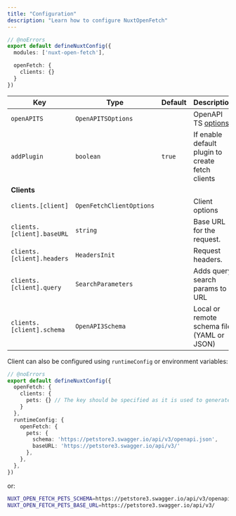 ```yaml
---
title: "Configuration"
description: "Learn how to configure NuxtOpenFetch"
---
```


```ts twoslash [nuxt.config.ts]
// @noErrors
export default defineNuxtConfig({
  modules: ['nuxt-open-fetch'],

  openFetch: {
    clients: {}
  }
})
```

| **Key**                      | **Type**   | **Default**           | **Description**                                                                                      |
| ---------------------------- | ---------- | --------------------- | ---------------------------------------------------------------------------------------------------- |
| `openAPITS`                  | `OpenAPITSOptions`   |                  | OpenAPI TS [options](https://openapi-ts.pages.dev/node/#options)                                |
| `addPlugin`                  | `boolean`   |      `true`            | If enable default plugin to create fetch clients                                                   |
| **Clients**                  |            |                       |                                                                                                      |
| `clients.[client]`           | `OpenFetchClientOptions`   |                       | Client options                                                             |
| `clients.[client].baseURL`      | `string`   |       | Base URL for the request.      |
| `clients.[client].headers`      | `HeadersInit`   |       | Request headers.    |
| `clients.[client].query`      | `SearchParameters`   |       | Adds query search params to URL   |
| `clients.[client].schema`     | `OpenAPI3Schema`   |                       | Local or remote schema file (YAML or JSON)                                                  |

Client can also be configured using `runtimeConfig` or environment variables:

```ts twoslash [nuxt.config.ts]
// @noErrors
export default defineNuxtConfig({
  openFetch: {
    clients: {
      pets: {} // The key should be specified as it is used to generate the client
    }
  },
  runtimeConfig: {
    openFetch: {
      pets: {
        schema: 'https://petstore3.swagger.io/api/v3/openapi.json',
        baseURL: 'https://petstore3.swagger.io/api/v3/'
      },
    },
  },
})
```
or:
```sh
NUXT_OPEN_FETCH_PETS_SCHEMA=https://petstore3.swagger.io/api/v3/openapi.json
NUXT_OPEN_FETCH_PETS_BASE_URL=https://petstore3.swagger.io/api/v3/
```
